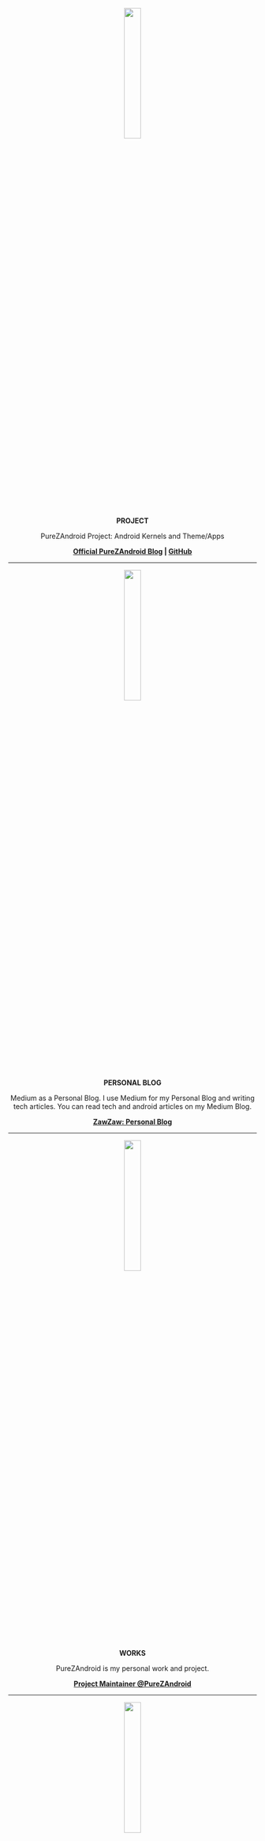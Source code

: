<p align="center"> 
  <img src="https://s20.postimg.cc/ifn1owg3x/android.png" width="26%" height="26%" /> 
</p>
<p align="center"> <b>PROJECT</b> </p>
<p align="center">
  PureZAndroid Project: Android Kernels and Theme/Apps
</p>
<p align="center">
  <b>
    <a href="https://medium.com/purezandroid">Official PureZAndroid Blog</a> | 
    <a href="https://github.com/purezandroid">GitHub</a>
  </b>
</p>


----


<p align="center"> 
  <img src="https://s20.postimg.cc/jmvxjyhwd/medium-blog.png" width="26%" height="26%" /> 
</p>
<p align="center"> <b>PERSONAL BLOG</b> </p>
<p align="center">
  Medium as a Personal Blog. I use Medium for my Personal Blog and writing tech articles. You can read tech and android articles on my Medium Blog.
</p>
<p align="center">
  <b>
    <a href="https://medium.com/zawzaww">ZawZaw: Personal Blog</a>
  </b>
</p>


----


<p align="center"> 
  <img src="https://s20.postimg.cc/bintf8y25/works.png" width="26%" height="26%" /> 
</p>
<p align="center"> <b>WORKS</b> </p>
<p align="center">
  PureZAndroid is my personal work and project.
</p>
<p align="center">
  <b>
    <a href="https://github.com/purezandroid">Project Maintainer @PureZAndroid</a>
  </b>
</p>

----

<p align="center"> 
  <img src="https://s20.postimg.cc/bp6kfwg7x/interest.png" width="26%" height="26%" /> 
</p>
<p align="center"> <b>INTERESTS</b> </p>
<p align="center">
  Android OS, Linux, Embedded Android System/Software and App Development, Writing Tech articles, Music and Game Playing.
</p>


----


<p align="center"> 
  <img src="https://s20.postimg.cc/79o5ap8zh/githubdark.png" width="26%" height="26%" /> 
</p>
<p align="center"> <b>GitHub</b> </p>
<p align="center">
 My GiHub Profile for Open Source Projects.
</p>
<p align="center">
  <b>
    <a href="https://github.com/zawzaww">GitHub/ZawZaw</a>
  </b>
</p>


----


<p align="center"> 
  <img src="https://s20.postimg.cc/g9j3jkr8t/about-me.png" width="26%" height="26%" /> 
</p>
<p align="center"> <b>ABOUT ME</b> </p>
<p align="center">
  I love working for Android platform: Embedded Android System/Software development and App development.
</p>


----


<p align="center"> 
  <img src="https://s20.postimg.cc/rsj1fo7gd/contacts.png" width="26%" height="26%" /> 
</p>
<p align="center"> <b>CONTACT</b> </p>

<p align="center">
  <b>
    <a href="https://medium.com/@zawzaww">Medium</a> | <a href="https://forum.xda-developers.com/member.php?u=7581611">XDA-Developers</a> | <a href="https://github.com/zawzaww">GitHub</a> | <a href="https://androidfilehost.com/?w=profile&uid=529152257862700649">AndroidFileHost</a> | <a href="https://www.facebook.com/zawzaw.me">Facebook</a> | <a href="https://twitter.com/zawzawwme">Twitter</a> | <a href="https://plus.google.com/+ZawZawMM">Google+</a> | <a href="https://www.instagram.com/zawzaw.me">Instagram</a> | <a href="https://t.me/zawzaww">Telegram</a>
  </b>
</p>
